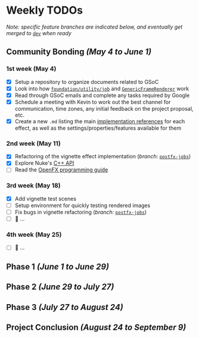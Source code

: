 # Weekly TODOs

*Note: specific feature branches are indicated below, and eventually get merged to [`dev`](https://github.com/laurelkeys/appleseed/tree/dev) when ready*

## Community Bonding *(May 4 to June 1)*
### 1st week (May 4)
  - [x] Setup a repository to organize documents related to GSoC
  - [x] Look into how [`foundation/utility/job`](https://github.com/appleseedhq/appleseed/tree/master/src/appleseed/foundation/utility/job) and [`GenericFrameRenderer`](https://github.com/appleseedhq/appleseed/tree/master/src/appleseed/renderer/kernel/rendering/generic) work
  - [x] Read through GSoC emails and complete any tasks required by Google
  - [x] Schedule a meeting with Kevin to work out the best channel for communication, time zones, any initial feedback on the project proposal, etc.
  - [x] Create a new `.md` listing the main [implementation references](gsoc-proposal.md#Implementation-References) for each effect, as well as the settings/properties/features available for them

### 2nd week (May 11)
  - [x] Refactoring of the vignette effect implementation (*branch:* [`postfx-jobs`](https://github.com/appleseedhq/appleseed/compare/master...laurelkeys:postfx-jobs))
  - [x] Explore Nuke's [C++ API](https://learn.foundry.com/nuke/developers/121/ndkreference/)
  - [ ] Read the [OpenFX programming guide](https://openfx.readthedocs.io/en/master/)

### 3rd week (May 18)
  - [x] Add vignette test scenes
  - [ ] Setup environment for quickly testing rendered images
  - [ ] Fix bugs in vignette refactoring (*branch:* [`postfx-jobs`](https://github.com/appleseedhq/appleseed/compare/master...laurelkeys:postfx-jobs))
  - [ ] 🚧 ...

### 4th week (May 25)
  - [ ] 🚧 ...

## Phase 1 *(June 1 to June 29)*

## Phase 2 *(June 29 to July 27)*

## Phase 3 *(July 27 to August 24)*

## Project Conclusion *(August 24 to September 9)*
